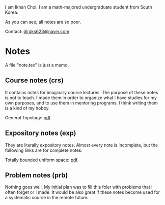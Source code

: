 I am Ikhan Choi.
I am a math-majored undergraduate student from South Korea.

As you can see, all notes are so poor.

Contact: dlrgks623@naver.com

# Notes
A file "note.tex" is just a memo.

## Course notes (crs)
It contains notes for imaginary course lectures.
The purpose of these notes is not to teach.
I made them in order to organize what I have studies for my own purposes, and to use them in mentoring programs.
I think writing them is a kind of my hobby.

General Topology: [pdf](https://raw.githubusercontent.com/ikhanchoi/mathnotes/blob/master/crs/general%20topology/general%20topology.pdf)

## Expository notes (exp)
They are literally expository notes.
Almost every note is incomplete, but the following links are for complete notes.

Totally bounded uniform space: [pdf](https://raw.githubusercontent.com/ikhanchoi/mathnotes/blob/master/exp/totally%20bounded%20uniform%20space/totally%20bounded%20uniform%20space.pdf)

## Problem notes (prb)
Nothing goes well.
My initial plan was to fill this foler with problems that I often forget or I made.
It would be also great if these notes become used for a systematic course in the remote future.
